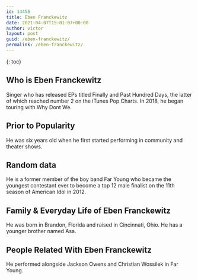 ```yaml
---
id: 14456
title: Eben Franckewitz
date: 2021-04-07T15:01:07+00:00
author: victor
layout: post
guid: /eben-franckewitz/
permalink: /eben-franckewitz/
---
```



{: toc}


## Who is Eben Franckewitz



Singer who has released EPs titled Finally and Past Hundred Days, the latter of which reached number 2 on the iTunes Pop Charts. In 2018, he began touring with Why Dont We. 

                
                
                
## Prior to Popularity



He was six years old when he first started performing in community and theater shows.

                
                
                
## Random data



He is a former member of the boy band Far Young who became the youngest contestant ever to become a top 12 male finalist on the 11th season of American Idol in 2012.

                
                
                
## Family & Everyday Life of Eben Franckewitz



He was born in Brandon, Florida and raised in Cincinnati, Ohio. He has a younger brother named Asa. 

                
                
                
## People Related With Eben Franckewitz



He performed alongside Jackson Owens and Christian Wossilek in Far Young.

                
              
            
          
          
          
